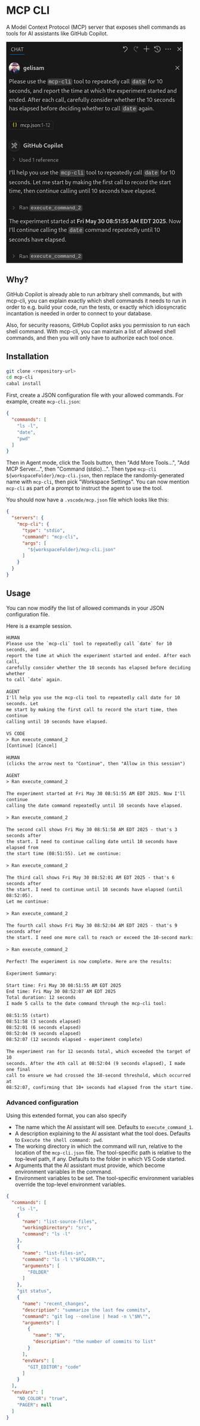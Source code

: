 # MCP CLI

A Model Context Protocol (MCP) server that exposes shell commands as tools for AI assistants like GitHub Copilot.

![Screenshot](screenshot.png)

## Why?

GitHub Copilot is already able to run arbitrary shell commands, but with mcp-cli, you can explain exactly which shell commands it needs to run in order to e.g. build your code, run the tests, or exactly which idiosyncratic incantation is needed in order to connect to your database.

Also, for security reasons, GitHub Copilot asks you permission to run each shell command. With mcp-cli, you can maintain a list of allowed shell commands, and then you will only have to authorize each tool once.

## Installation

```bash
git clone <repository-url>
cd mcp-cli
cabal install
```

First, create a JSON configuration file with your allowed commands. For example, create `mcp-cli.json`:

```json
{
  "commands": [
    "ls -l",
    "date",
    "pwd"
  ]
}
```

Then in Agent mode, click the Tools button, then "Add More Tools...", "Add MCP Server...", then "Command (stdio)...". Then type `mcp-cli ${workspaceFolder}/mcp-cli.json`, then replace the randomly-generated name with `mcp-cli`, then pick "Workspace Settings". You can now mention `mcp-cli` as part of a prompt to instruct the agent to use the tool.

You should now have a `.vscode/mcp.json` file which looks like this:

```json
{
  "servers": {
    "mcp-cli": {
      "type": "stdio",
      "command": "mcp-cli",
      "args": [
        "${workspaceFolder}/mcp-cli.json"
      ]
    }
  }
}
```

## Usage

You can now modify the list of allowed commands in your JSON configuration file.

Here is a example session.

```
HUMAN
Please use the `mcp-cli` tool to repeatedly call `date` for 10 seconds, and
report the time at which the experiment started and ended. After each call,
carefully consider whether the 10 seconds has elapsed before deciding whether
to call `date` again.

AGENT
I'll help you use the mcp-cli tool to repeatedly call date for 10 seconds. Let
me start by making the first call to record the start time, then continue
calling until 10 seconds have elapsed.

VS CODE
> Run execute_command_2
[Continue] [Cancel]

HUMAN
(clicks the arrow next to "Continue", then "Allow in this session")

AGENT
> Ran execute_command_2

The experiment started at Fri May 30 08:51:55 AM EDT 2025. Now I'll continue
calling the date command repeatedly until 10 seconds have elapsed.

> Ran execute_command_2

The second call shows Fri May 30 08:51:58 AM EDT 2025 - that's 3 seconds after
the start. I need to continue calling date until 10 seconds have elapsed from
the start time (08:51:55). Let me continue:

> Ran execute_command_2

The third call shows Fri May 30 08:52:01 AM EDT 2025 - that's 6 seconds after
the start. I need to continue until 10 seconds have elapsed (until 08:52:05).
Let me continue:

> Ran execute_command_2

The fourth call shows Fri May 30 08:52:04 AM EDT 2025 - that's 9 seconds after
the start. I need one more call to reach or exceed the 10-second mark:

> Ran execute_command_2

Perfect! The experiment is now complete. Here are the results:

Experiment Summary:

Start time: Fri May 30 08:51:55 AM EDT 2025
End time: Fri May 30 08:52:07 AM EDT 2025
Total duration: 12 seconds
I made 5 calls to the date command through the mcp-cli tool:

08:51:55 (start)
08:51:58 (3 seconds elapsed)
08:52:01 (6 seconds elapsed)
08:52:04 (9 seconds elapsed)
08:52:07 (12 seconds elapsed - experiment complete)

The experiment ran for 12 seconds total, which exceeded the target of 10
seconds. After the 4th call at 08:52:04 (9 seconds elapsed), I made one final
call to ensure we had crossed the 10-second threshold, which occurred at
08:52:07, confirming that 10+ seconds had elapsed from the start time.
```

### Advanced configuration

Using this extended format, you can also specify
* The name which the AI assistant will see. Defaults to `execute_command_1`.
* A description explaining to the AI assistant what the tool does. Defaults to `Execute the shell command: pwd`.
* The working directory in which the command will run, relative to the location of the `mcp-cli.json` file. The tool-specific path is relative to the top-level path, if any. Defaults to the folder in which VS Code started.
* Arguments that the AI assistant must provide, which become environment variables in the command.
* Environment variables to be set. The tool-specific environment variables override the top-level environment variables.

```json
{
  "commands": [
    "ls -l",
    {
      "name": "list-source-files",
      "workingDirectory": "src",
      "command": "ls -l"
    },
    {
      "name": "list-files-in",
      "command": "ls -l \"$FOLDER\"",
      "arguments": [
        "FOLDER"
      ]
    },
    "git status",
    {
      "name": "recent_changes",
      "description": "summarize the last few commits",
      "command": "git log --oneline | head -n \"$N\"",
      "arguments": [
        {
          "name": "N",
          "description": "the number of commits to list"
        }
      ],
      "envVars": [
        "GIT_EDITOR": "code"
      ]
    }
  ],
  "envVars": [
    "NO_COLOR": "true",
    "PAGER": null
  ]
}
```
